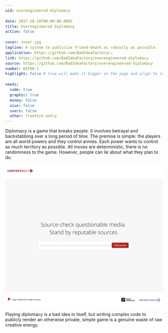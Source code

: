 ```yaml
---
uid: overengineered-diplomacy

date: 2017-10-18T00:00:00.000Z
title: Overengineered Diplomacy
active: false

cover: cover.jpg
tagline: A system to publicize friend-death as robustly as possible.
application: https://github.com/BadIdeaFactory/…
link: https://github.com/BadIdeaFactory/overengineered-diplomacy
source: https://github.com/BadIdeaFactory/overengineered-diplomacy
number: BIF00-1
highlight: false # true will make it bigger on the page and align to left (will affect order)

needs:
  code: true
  graphic: true
  money: false
  uiux: false
  users: false
  other: freeform entry
---
```


Diplomacy is a game that breaks people. It involves betrayal and backstabbing over a long period of time. The premise is simple: the players are all world powers and they control armies. Each power wants to control as much territory as possible. All moves are deterministic, there is no randomness to the game. However, people can lie about what they plan to do.

![](image-01.jpg)

Playing diplomacy is a bad idea in itself, but writing complex code to publicly render an otherwise private, simple game is a genuine waste of raw creative energy.
